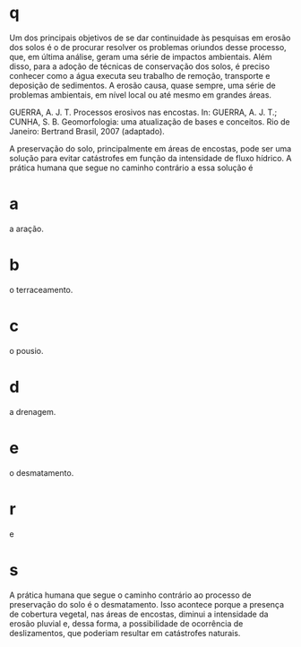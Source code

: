 # q
Um dos principais objetivos de se dar continuidade às pesquisas em erosão dos solos é o de procurar resolver os problemas oriundos desse processo, que, em última análise, geram uma série de impactos ambientais. Além disso, para a adoção de técnicas de conservação dos solos, é preciso conhecer como a água executa seu trabalho de remoção, transporte e deposição de sedimentos. A erosão causa, quase sempre, uma série de problemas ambientais, em nível local ou até mesmo em grandes áreas.

GUERRA, A. J. T. Processos erosivos nas encostas. In: GUERRA, A. J. T.; CUNHA, S. B. Geomorfologia: uma atualização de bases e conceitos. Rio de Janeiro: Bertrand Brasil, 2007 (adaptado).

A preservação do solo, principalmente em áreas de encostas, pode ser uma solução para evitar catástrofes em função da intensidade de fluxo hídrico. A prática humana que segue no caminho contrário a essa solução é

# a
a aração.

# b
o terraceamento.

# c
o pousio.

# d
a drenagem.

# e
o desmatamento.

# r
e

# s
A prática humana que segue o caminho contrário ao processo de preservação do solo é o desmatamento. Isso acontece porque a presença de cobertura vegetal, nas áreas de encostas, diminui a intensidade da erosão pluvial e, dessa forma, a possibilidade de ocorrência de deslizamentos, que poderiam resultar em catástrofes naturais.
